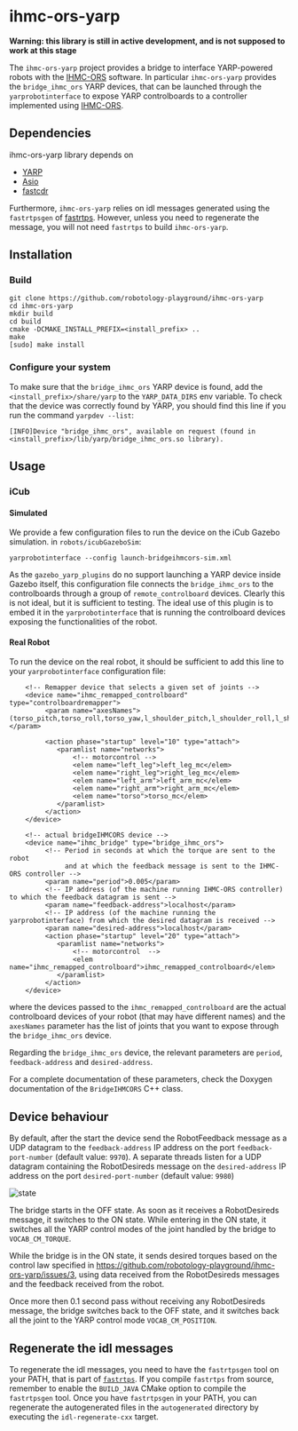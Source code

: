 
ihmc-ors-yarp
=============

**Warning: this library is still in active development, and is not supposed to work at this stage**

The `ihmc-ors-yarp` project provides a bridge to interface YARP-powered robots with the [IHMC-ORS](https://github.com/ihmcrobotics/ihmc-open-robotics-software) software.
In particular `ihmc-ors-yarp` provides the `bridge_ihmc_ors` YARP devices, that can be launched through the `yarprobotinterface` to expose YARP controlboards to a controller
implemented using  [IHMC-ORS](https://github.com/ihmcrobotics/ihmc-open-robotics-software).

## Dependencies
ihmc-ors-yarp library depends on
 - [YARP](http://www.yarp.it/)
 - [Asio](https://think-async.com/)
 - [fastcdr](https://github.com/eProsima/Fast-CDR)

Furthermore, `ihmc-ors-yarp` relies on idl messages generated using the `fastrtpsgen` of [fastrtps](https://github.com/eProsima/Fast-RTPS).
However, unless you need to regenerate the message, you will not need `fastrtps` to build `ihmc-ors-yarp`.

## Installation
### Build
```shell
git clone https://github.com/robotology-playground/ihmc-ors-yarp
cd ihmc-ors-yarp
mkdir build
cd build
cmake -DCMAKE_INSTALL_PREFIX=<install_prefix> ..
make
[sudo] make install
```

### Configure your system
To make sure that the `bridge_ihmc_ors` YARP device is found, add the `<install_prefix>/share/yarp` to the `YARP_DATA_DIRS` env variable. To check that the device was correctly found by YARP, you should find this line if you run the command `yarpdev --list`: 
~~~
[INFO]Device "bridge_ihmc_ors", available on request (found in <install_prefix>/lib/yarp/bridge_ihmc_ors.so library).
~~~

## Usage

### iCub

#### Simulated
We provide a few configuration files to run the device on the iCub Gazebo simulation. in `robots/icubGazeboSim`:
~~~
yarprobotinterface --config launch-bridgeihmcors-sim.xml
~~~
As the `gazebo_yarp_plugins` do no support launching a YARP device inside Gazebo itself, this configuration file connects
the `bridge_ihmc_ors` to the controlboards through a group of `remote_controlboard` devices. Clearly this is not ideal, but
it is sufficient to testing. The ideal use of this plugin is to embed it in the `yarprobotinterface` that is running the
controlboard devices exposing the functionalities of the robot.

#### Real Robot
To run the device on the real robot, it should be sufficient to add this line to your `yarprobotinterface` configuration file:
~~~
    <!-- Remapper device that selects a given set of joints -->
    <device name="ihmc_remapped_controlboard" type="controlboardremapper">
         <param name="axesNames">(torso_pitch,torso_roll,torso_yaw,l_shoulder_pitch,l_shoulder_roll,l_shoulder_yaw,l_elbow,r_shoulder_pitch,r_shoulder_roll,r_shoulder_yaw,r_elbow,l_hip_pitch,l_hip_roll,l_hip_yaw,l_knee,l_ankle_pitch,l_ankle_roll,r_hip_pitch,r_hip_roll,r_hip_yaw,r_knee,r_ankle_pitch,r_ankle_roll)</param>

         <action phase="startup" level="10" type="attach">
            <paramlist name="networks">
                <!-- motorcontrol -->
                <elem name="left_leg">left_leg_mc</elem>
                <elem name="right_leg">right_leg_mc</elem>
                <elem name="left_arm">left_arm_mc</elem>
                <elem name="right_arm">right_arm_mc</elem>
                <elem name="torso">torso_mc</elem>
            </paramlist>
         </action>
    </device>

    <!-- actual bridgeIHMCORS device -->
    <device name="ihmc_bridge" type="bridge_ihmc_ors">
         <!-- Period in seconds at which the torque are sent to the robot 
              and at which the feedback message is sent to the IHMC-ORS controller -->
         <param name="period">0.005</param>
         <!-- IP address (of the machine running IHMC-ORS controller) to which the feedback datagram is sent --> 
         <param name="feedback-address">localhost</param>
         <!-- IP address (of the machine running the yarprobotinterface) from which the desired datagram is received --> 
         <param name="desired-address">localhost</param>
         <action phase="startup" level="20" type="attach">
            <paramlist name="networks">
                <!-- motorcontrol  -->
                <elem name="ihmc_remapped_controlboard">ihmc_remapped_controlboard</elem>
            </paramlist>
         </action>
    </device>
~~~
where the devices passed to the `ihmc_remapped_controlboard` are the actual controlboard devices of your robot (that may have different names) and
the `axesNames` parameter has the list of joints that you want to expose through the `bridge_ihmc_ors` device.

Regarding the `bridge_ihmc_ors` device, the relevant parameters are `period`, `feedback-address` and `desired-address`. 

For a complete documentation of these parameters, check the Doxygen documentation of the `BridgeIHMCORS` C++ class.


## Device behaviour 
By default, after the start the device send the RobotFeedback message as a UDP datagram to the `feedback-address` IP address 
on the port `feedback-port-number` (default value: `9970`). A separate threads listen for a UDP datagram containing the RobotDesireds message 
 on the `desired-address` IP address  on the port `desired-port-number` (default value: `9980`)
 
![state](https://user-images.githubusercontent.com/1857049/32063969-e05ff15c-ba78-11e7-9f20-5cb08d86f54d.png)

The bridge starts in the OFF state. As soon as it receives a RobotDesireds message, it switches to the ON state. While entering in the ON state, it switches all the YARP control modes of the joint handled by the bridge to `VOCAB_CM_TORQUE`.

While the bridge is in the ON state, it sends desired torques based on the control law specified in https://github.com/robotology-playground/ihmc-ors-yarp/issues/3, using data received from the RobotDesireds messages and the feedback received from the robot.  

Once more then 0.1 second pass without receiving any RobotDesireds message, the bridge switches back to the OFF state, and it switches back all the joint to the YARP control mode `VOCAB_CM_POSITION`.


## Regenerate the idl messages
To regenerate the idl messages, you need to have the `fastrtpsgen` tool on your PATH, that is part
of [`fastrtps`](https://github.com/eProsima/Fast-RTPS). If you compile `fastrtps` from source, remember
to enable the `BUILD_JAVA` CMake option to compile the `fastrtpsgen` tool.
Once you have `fastrtpsgen` in your PATH,  you can regenerate the autogenerated files in the `autogenerated` directory by executing the `idl-regenerate-cxx` target.
